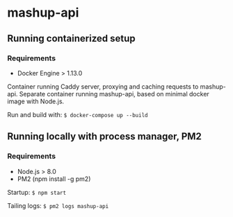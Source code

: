 # mashup-api

## Running containerized setup

### Requirements
* Docker Engine > 1.13.0

Container running Caddy server, proxying and caching requests to mashup-api.
Separate container running mashup-api, based on minimal docker image with Node.js.

Run and build with:
`$ docker-compose up --build`


## Running locally with process manager, PM2

### Requirements
* Node.js > 8.0
* PM2 (npm install -g pm2)

Startup:
`$ npm start`

Tailing logs:
`$ pm2 logs mashup-api`
